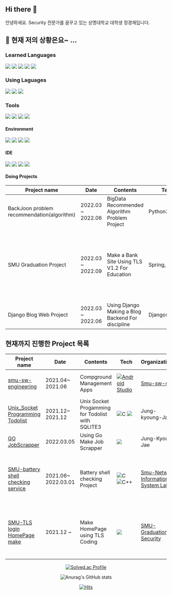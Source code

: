 ## Hi there 👋
안녕하세요. 
Security 전문가를 꿈꾸고 있는 상명대학교 대학생 정경재입니다.

## 🌱 현재 저의 상황은요~ ...</br>
<p float="none">  
  
  ### Learned Languages    
  <img src="https://img.shields.io/badge/C-lightgrey?style=for-the-badge&logo=C&logoColor=A8B9CC"/> <img src="https://img.shields.io/badge/C++-00599C?style=for-the-badge&logo=c%2B%2B&logoColor=white"/> <img src="https://img.shields.io/badge/Java-007396?style=for-the-badge&logo=Java&logoColor="/> <img src="https://img.shields.io/badge/Python-3776AB?style=for-the-badge&logo=Python&logoColor=white"/> <img src="https://img.shields.io/badge/Go-lightgray?style=for-the-badge&logo=Go&logoColor=00ADD8"/>
  
  ### Using Laguages
  <img src="https://img.shields.io/badge/Java-007396?style=for-the-badge&logo=Java&logoColor="/> <img src="https://img.shields.io/badge/C++-00599C?style=for-the-badge&logo=c%2B%2B&logoColor=white"/> <img src="https://img.shields.io/badge/Python-3776AB?style=for-the-badge&logo=Python&logoColor=white"/> 
  
  ### Tools
  <img src="https://img.shields.io/badge/Spring-6DB33F?style=for-the-badge&logo=spring&logoColor=white"/> <img src="https://img.shields.io/badge/Spring_Boot-F2F4F9?style=for-the-badge&logo=spring-boot"/> <img src="https://img.shields.io/badge/MySQL-005C84?style=for-the-badge&logo=mysql&logoColor=white"/> 
  <img src="https://img.shields.io/badge/SQLite-white?style=for-the-badge&logo=SQLite&logoColor=003B57"/> 
  
  #### Environment 
  <img src="https://img.shields.io/badge/Windows-lightgray?style=for-the-badge&logo=Windows&logoColor=0078D6"/> <img src = "https://img.shields.io/badge/mac%20os-000000?style=for-the-badge&logo=apple&logoColor=white"/> <img src="https://img.shields.io/badge/Kali Linux-557C94?style=for-the-badge&logo=Kali Linux&logoColor=white"/> <img src="https://img.shields.io/badge/VirtualBox-183A61?style=for-the-badge&logo=VirtualBox&logoColor=white"/> 
  
  #### IDE
  <img src="https://img.shields.io/badge/Visual Studio-white?style=for-the-badge&logo=Visual Studio&logoColor=5C2D91"/> <img src="https://img.shields.io/badge/Visual Studio Code-white?style=for-the-badge&logo=Visual Studio Code&logoColor=007ACC"/> <img src = "https://img.shields.io/badge/IntelliJIDEA-000000.svg?style=for-the-badge&logo=intellij-idea&logoColor=white"/> <img src = "https://img.shields.io/badge/Jupyter-F37626.svg?&style=for-the-badge&logo=Jupyter&logoColor=white"/> 
</p>
  
  #### Doing Projects
  | Project name                               | Date              | Contents                                          | Tech           | Role |
  |--------------------------------------------|-------------------|---------------------------------------------------|----------------|------|
  | BackJoon problem recommendation(algorithm) | 2022.03 ~ 2022.06 | BigData Recommended Algorithm Problem Project     | Python3        | Make BackJoon User Data Crawling & Bug Fix |
  | SMU Graduation Project                      | 2022.03 ~ 2022.09 | Make a Bank Site Using TLS V1.2 For Education    | Spring, React  | Backend All tech Using Spring Framework & Security --> TLSv1.2 and PasstheHash & blockchain login (to be Making)|
  | Django Blog Web Project                    | 2022.03 ~ 2022.06 | Using Django Making a Blog Backend For discipline | Django(Python) | Backend All tech |


## 현재까지 진행한 Project 목록<div align="center"> <!--가운데 정렬-->
<!-- START OF PROFILE STACK, DO NOT REMOVE -->
| Project name                   | Date             | Contents                       | Tech | Organizations                        | Role |
|--------------------------------|------------------|--------------------------------|------|--------------------------------------|------|
| [smu-sw-engineering](https://github.com/smu-sw-engineering/Android)              | 2021.04~ 2021.06 | Compground Management Apps     |[![Android Studio](https://img.shields.io/static/v1?label=&message=Andoird&color=3DDC84&logo=android&logoColor=FFFFFF)](https://developer.android.com/studio?hl=ko)| [Smu-sw-4](https://github.com/smu-sw-engineering)| Document management, Front XML production |
| [Unix_Socket Programming Todolist](https://github.com/arad4228/Unix_Socket_Todolist)| 2021.12~ 2021.12            | Unix Socket Progamming for Todolist with SQLITE3                        |![C](https://img.shields.io/static/v1?label=&message=C&color=lightgrey&logo=C&logoColor=A8B9CC)  <img src="https://img.shields.io/badge/SQLite-white?style=flat-square&logo=SQLite&logoColor=003B57"/>          | Jung-kyoung-Jae   | All Doing |
| [GO JobScrapper](https://github.com/arad4228/Study_language/tree/main/Go/Project5)                   | 2022.03.05    | Using Go Make Job Scrapper    | <img src="https://img.shields.io/badge/Go-lightgray?style=flat-square&logo=Go&logoColor=00ADD8"/> | Jung-Kyoun-Jae  | Clone Coding & All Doing |
| [SMU-battery shell checking service](https://github.com/smu-graduation-project)  | 2021.06~ 2022.03.01      | Battery shell checking Project |![C](https://img.shields.io/static/v1?label=&message=C&color=lightgrey&logo=C&logoColor=A8B9CC)![C++](https://img.shields.io/badge/c++-00599C?style=flat-square&logo=c%2B%2B&logoColor=white)      | [Smu-Network Information System Labs](https://github.com/smu-graduation-project) | End Device Coding & Make End to GateWay Communication & Make Security Communication |
| [SMU-TLS login HomePage make](https://github.com/SMU-Graduation-Security-Project)   | 2021.12 ~           | Make HomePage using TLS Coding | <img src="https://img.shields.io/badge/Spring-6DB33F?style=flat-square&logo=spring&logoColor=white"/>| [SMU-Graduation-Security](https://github.com/SMU-Graduation-Security-Project)| Make Backend Using Spring Framework & TLS V1.2 Connection & Making PasstheHash Logic |
  
  
<!-- END OF PROFILE STACK, DO NOT REMOVE -->
<div align="center">
  
  [![Solved.ac Profile](http://mazassumnida.wtf/api/v2/generate_badge?boj=arad4228)](https://solved.ac/arad4228/)  
  
  ![Anurag's GitHub stats](https://github-readme-stats.vercel.app/api?username=arad4228&show_icons=true&theme=github_dark)

  [![Hits](https://hits.seeyoufarm.com/api/count/incr/badge.svg?url=https%3A%2F%2Fgithub.com%2Farad4228&count_bg=%2379C83D&title_bg=%23555555&icon=&icon_color=%23E7E7E7&title=hits&edge_flat=false)](https://hits.seeyoufarm.com)
<!--
**arad4228/arad4228** is a ✨ _special_ ✨ repository because its `README.md` (this file) appears on your GitHub profile.



Here are some ideas to get you started:

- 🔭 I’m currently working on ...
- 🌱 I’m currently learning ...
- 👯 I’m looking to collaborate on ...
- 🤔 I’m looking for help with ...
- 💬 Ask me about ...
- 📫 How to reach me: ...
- 😄 Pronouns: ...
- ⚡ Fun fact: ...
-->
